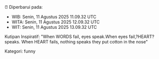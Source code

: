 ⏰ Diperbarui pada:
- WIB: Senin, 11 Agustus 2025 11.09.32 UTC
- WITA: Senin, 11 Agustus 2025 12.09.32 UTC
- WIT: Senin, 11 Agustus 2025 13.09.32 UTC

Kutipan Inspiratif:
"When WORDS fail, eyes speak.When eyes fail,?HEART? speaks. When HEART fails, nothing speaks they put cotton in the nose"


Kategori: funny

